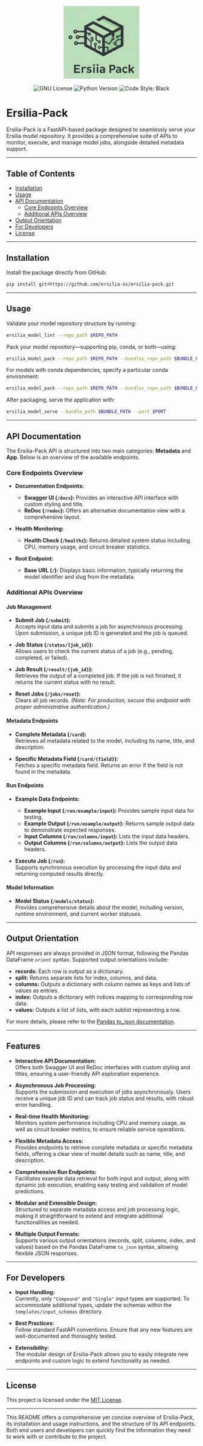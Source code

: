 <p align="center">
  <img src="assets/logo.png" alt="Ersilia-Pack Logo" width="200"/>
</p>

<p align="center">
  <img src="https://img.shields.io/badge/License-GNU%20GPLv3-blueviolet?style=for-the-badge" alt="GNU License">
  <img src="https://img.shields.io/badge/Python-3.9%2B-3776AB?style=for-the-badge&logo=python&logoColor=white" alt="Python Version">
  <img src="https://img.shields.io/badge/Code%20Style-black-FFD43B?style=for-the-badge&logo=python" alt="Code Style: Black">
</p>

</p>

# Ersilia-Pack

Ersilia-Pack is a FastAPI-based package designed to seamlessly serve your Ersilia model repository. It provides a comprehensive suite of APIs to monitor, execute, and manage model jobs, alongside detailed metadata support.

---

## Table of Contents

- [Installation](#installation)
- [Usage](#usage)
- [API Documentation](#api-documentation)
  - [Core Endpoints Overview](#core-endpoints-overview)
  - [Additional APIs Overview](#additional-apis-overview)
- [Output Orientation](#output-orientation)
- [For Developers](#for-developers)
- [License](#license)

---

## Installation

Install the package directly from GitHub:

```bash
pip install git+https://github.com/ersilia-os/ersilia-pack.git
```

---

## Usage

Validate your model repository structure by running:

```bash
ersilia_model_lint --repo_path $REPO_PATH
```

Pack your model repository—supporting pip, conda, or both—using:

```bash
ersilia_model_pack --repo_path $REPO_PATH --bundles_repo_path $BUNDLE_PATH
```

For models with conda dependencies, specify a particular conda environment:

```bash
ersilia_model_pack --repo_path $REPO_PATH --bundles_repo_path $BUNDLE_PATH --conda_env_name $CONDA_ENV
```

After packaging, serve the application with:

```bash
ersilia_model_serve --bundle_path $BUNDLE_PATH --port $PORT
```

---

## API Documentation

The Ersilia-Pack API is structured into two main categories: **Metadata** and **App**. Below is an overview of the available endpoints.

### Core Endpoints Overview

- **Documentation Endpoints:**  
  - **Swagger UI (`/docs`):** Provides an interactive API interface with custom styling and title.  
  - **ReDoc (`/redoc`):** Offers an alternative documentation view with a comprehensive layout.

- **Health Monitoring:**  
  - **Health Check (`/healthz`):** Returns detailed system status including CPU, memory usage, and circuit breaker statistics.

- **Root Endpoint:**  
  - **Base URL (`/`):** Displays basic information, typically returning the model identifier and slug from the metadata.

### Additional APIs Overview

#### Job Management

- **Submit Job (`/submit`):**  
  Accepts input data and submits a job for asynchronous processing. Upon submission, a unique job ID is generated and the job is queued.

- **Job Status (`/status/{job_id}`):**  
  Allows users to check the current status of a job (e.g., pending, completed, or failed).

- **Job Result (`/result/{job_id}`):**  
  Retrieves the output of a completed job. If the job is not finished, it returns the current status with no result.

- **Reset Jobs (`/jobs/reset`):**  
  Clears all job records. *(Note: For production, secure this endpoint with proper administrative authentication.)*

#### Metadata Endpoints

- **Complete Metadata (`/card`):**  
  Retrieves all metadata related to the model, including its name, title, and description.

- **Specific Metadata Field (`/card/{field}`):**  
  Fetches a specific metadata field. Returns an error if the field is not found in the metadata.

#### Run Endpoints

- **Example Data Endpoints:**  
  - **Example Input (`/run/example/input`):** Provides sample input data for testing.  
  - **Example Output (`/run/example/output`):** Returns sample output data to demonstrate expected responses.  
  - **Input Columns (`/run/columns/input`):** Lists the input data headers.  
  - **Output Columns (`/run/columns/output`):** Lists the output data headers.

- **Execute Job (`/run`):**  
  Supports synchronous execution by processing the input data and returning computed results directly.

#### Model Information

- **Model Status (`/models/status`):**  
  Provides comprehensive details about the model, including version, runtime environment, and current worker statuses.

---

## Output Orientation

API responses are always provided in JSON format, following the Pandas DataFrame `orient` syntax. Supported output orientations include:
- **records:** Each row is output as a dictionary.
- **split:** Returns separate lists for index, columns, and data.
- **columns:** Outputs a dictionary with column names as keys and lists of values as entries.
- **index:** Outputs a dictionary with indices mapping to corresponding row data.
- **values:** Outputs a list of lists, with each sublist representing a row.

For more details, please refer to the [Pandas to_json documentation](https://pandas.pydata.org/docs/reference/api/pandas.DataFrame.to_json.html).

---

## Features

- **Interactive API Documentation:**  
  Offers both Swagger UI and ReDoc interfaces with custom styling and titles, ensuring a user-friendly API exploration experience.

- **Asynchronous Job Processing:**  
  Supports the submission and execution of jobs asynchronously. Users receive a unique job ID and can track job status and results, with robust error handling.

- **Real-time Health Monitoring:**  
  Monitors system performance including CPU and memory usage, as well as circuit breaker metrics, to ensure reliable service operations.

- **Flexible Metadata Access:**  
  Provides endpoints to retrieve complete metadata or specific metadata fields, offering a clear view of model details such as name, title, and description.

- **Comprehensive Run Endpoints:**  
  Facilitates example data retrieval for both input and output, along with dynamic job execution, enabling easy testing and validation of model predictions.

- **Modular and Extensible Design:**  
  Structured to separate metadata access and job processing logic, making it straightforward to extend and integrate additional functionalities as needed.

- **Multiple Output Formats:**  
  Supports various output orientations (records, split, columns, index, and values) based on the Pandas DataFrame `to_json` syntax, allowing flexible JSON responses.

---

## For Developers

- **Input Handling:**  
  Currently, only `"Compound"` and `"Single"` input types are supported. To accommodate additional types, update the schemas within the `templates/input_schemas` directory.

- **Best Practices:**  
  Follow standard FastAPI conventions. Ensure that any new features are well-documented and thoroughly tested.

- **Extensibility:**  
  The modular design of Ersilia-Pack allows you to easily integrate new endpoints and custom logic to extend functionality as needed.

---

## License

This project is licensed under the [MIT License](LICENSE).

---

This README offers a comprehensive yet concise overview of Ersilia-Pack, its installation and usage instructions, and the structure of its API endpoints. Both end users and developers can quickly find the information they need to work with or contribute to the project.
